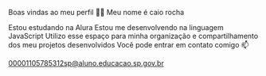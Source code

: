 Boas vindas ao meu perfil 💙💙
Meu nome é caio rocha

Estou estudando na Alura
Estou me desenvolvendo na linguagem JavaScript
Utilizo esse espaço para minha organização e compartilhamento dos meu projetos desenvolvidos
Você pode entrar em contato comigo 📫


 00001105785312sp@aluno.educacao.sp.gov.br
